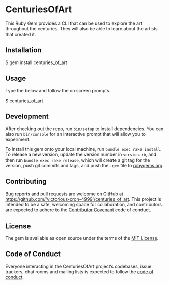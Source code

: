 # CenturiesOfArt

This Ruby Gem provides a CLI that can be used to explore the art throughout the centuries. They will also be able to learn about the artists that created it.

## Installation

$ gem install centuries_of_art

## Usage

Type the below and follow the on screen prompts.

$ centuries_of_art

## Development

After checking out the repo, run `bin/setup` to install dependencies. You can also run `bin/console` for an interactive prompt that will allow you to experiment.

To install this gem onto your local machine, run `bundle exec rake install`. To release a new version, update the version number in `version.rb`, and then run `bundle exec rake release`, which will create a git tag for the version, push git commits and tags, and push the `.gem` file to [rubygems.org](https://rubygems.org).

## Contributing

Bug reports and pull requests are welcome on GitHub at https://github.com/'victorious-cron-4999'/centuries_of_art. This project is intended to be a safe, welcoming space for collaboration, and contributors are expected to adhere to the [Contributor Covenant](http://contributor-covenant.org) code of conduct.

## License

The gem is available as open source under the terms of the [MIT License](https://opensource.org/licenses/MIT).

## Code of Conduct

Everyone interacting in the CenturiesOfArt project’s codebases, issue trackers, chat rooms and mailing lists is expected to follow the [code of conduct](https://github.com/'victorious-cron-4999'/centuries_of_art/blob/master/CODE_OF_CONDUCT.md).
